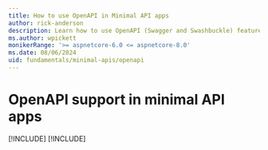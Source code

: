 ```yaml
---
title: How to use OpenAPI in Minimal API apps
author: rick-anderson
description: Learn how to use OpenAPI (Swagger and Swashbuckle) features of minimal APIs in ASP.NET Core.
ms.author: wpickett
monikerRange: '>= aspnetcore-6.0 <= aspnetcore-8.0'
ms.date: 08/06/2024
uid: fundamentals/minimal-apis/openapi
---
```


# OpenAPI support in minimal API apps

[!INCLUDE[](~/fundamentals/minimal-apis/includes/openapi8.md)]
[!INCLUDE[](~/fundamentals/minimal-apis/includes/openapi6.md)]
